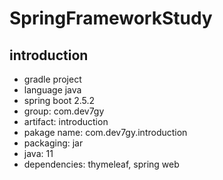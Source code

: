 # SpringFrameworkStudy

## introduction 
 - gradle project
 - language java
 - spring boot 2.5.2
 - group: com.dev7gy
 - artifact: introduction
 - pakage name: com.dev7gy.introduction
 - packaging: jar
 - java: 11
 - dependencies: thymeleaf, spring web
